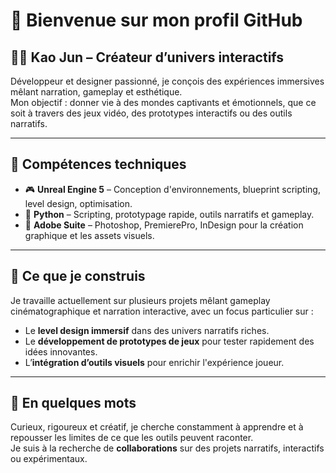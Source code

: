 # 👋 Bienvenue sur mon profil GitHub

## 🧘‍♂️ Kao Jun – Créateur d’univers interactifs

Développeur et designer passionné, je conçois des expériences immersives mêlant narration, gameplay et esthétique.  
Mon objectif : donner vie à des mondes captivants et émotionnels, que ce soit à travers des jeux vidéo, des prototypes interactifs ou des outils narratifs.

---

## 🔧 Compétences techniques

- 🎮 **Unreal Engine 5** – Conception d'environnements, blueprint scripting, level design, optimisation.
- 🐍 **Python** – Scripting, prototypage rapide, outils narratifs et gameplay.
- 🎨 **Adobe Suite** – Photoshop, PremierePro, InDesign pour la création graphique et les assets visuels.

---

## 🚀 Ce que je construis

Je travaille actuellement sur plusieurs projets mêlant gameplay cinématographique et narration interactive, avec un focus particulier sur :

- Le **level design immersif** dans des univers narratifs riches.
- Le **développement de prototypes de jeux** pour tester rapidement des idées innovantes.
- L’**intégration d’outils visuels** pour enrichir l'expérience joueur.

---

## 💬 En quelques mots

Curieux, rigoureux et créatif, je cherche constamment à apprendre et à repousser les limites de ce que les outils peuvent raconter.  
Je suis à la recherche de **collaborations** sur des projets narratifs, interactifs ou expérimentaux.


<!--
**Kao-Jun/Kao-Jun** is a ✨ _special_ ✨ repository because its `README.md` (this file) appears on your GitHub profile.

Here are some ideas to get you started:

- 🔭 I’m currently working on ...
- 🌱 I’m currently learning ...
- 👯 I’m looking to collaborate on ...
- 🤔 I’m looking for help with ...
- 💬 Ask me about ...
- 📫 How to reach me: ...
- 😄 Pronouns: ...
- ⚡ Fun fact: ...
-->


